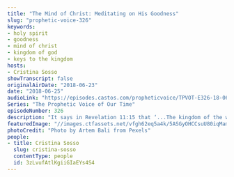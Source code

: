 ```yaml
---
title: "The Mind of Christ: Meditating on His Goodness"
slug: "prophetic-voice-326"
keywords:
- holy spirit
- goodness
- mind of christ
- kingdom of god
- keys to the kingdom
hosts:
- Cristina Sosso
showTranscript: false
originalAirDate: "2018-06-23"
date: "2018-06-25"
audioLink: "https://episodes.castos.com/propheticvoice/TPVOT-E326-18-06-23-24-The-Mind-of-Christ-Meditating-on-His-Goodness.mp3"
Series: "The Prophetic Voice of Our Time"
episodeNumber: 326
description: "It says in Revelation 11:15 that ‘...The kingdom of the world has become the kingdom of our Lord and of His Christ; and He will reign forever and ever.’ So it is important for us. We must develop a new mindset. We must meditate on all the good things from God… God has entrusted us to bring about global changes in this world by implementing His ways of doing things and hearing his voice and we obey that voice, and it will be easier when you meditate on the good things of God."
featuredImage: "//images.ctfassets.net/vfgh62eq5a4k/5ASGyOHCCsuU80iqMam26a/a914154f4e6084a69e60c4b52806ea27/action-adult-adventure-1122868.jpg"
photoCredit: "Photo by Artem Bali from Pexels"
people:
- title: Cristina Sosso
  slug: cristina-sosso
  contentType: people
  id: 3zLvufAtlKgiiGIaEYs4S4
---
```


